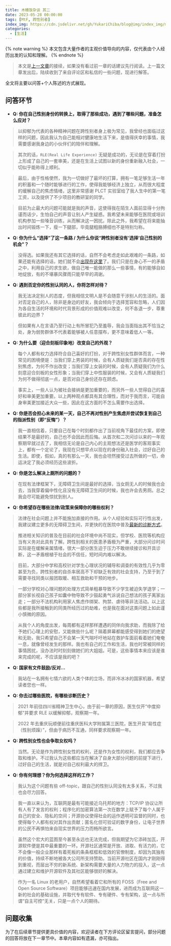 ```yaml
---
title: 木桶饭杂谈 其二
date: 2023-05-28 00:00:00
tags: [MtF, 跨性别者]
index_img: https://cdn.jsdelivr.net/gh/YukariChiba/blog@img/index_img/mtf-talk-0.png
categories:
  - [生活]
---
```


{% note warning %}
本文包含大量作者的主观价值导向的内容，仅代表由个人经历出发的认知和理解。
{% endnote %}

> 本文是[上一文章](https://0x7f.cc/mtf-talk-0/)的接续，如果没有看过前一章的话建议先行阅读。上一篇文章发出后，陆续收到了来自评论区和私信的一些问题，现进行解答。

全文将主要以问答+个人陈述的方式展现。

## 问答环节

- **Q: 你在自己性别身份的转换上，取得了那些成功，遇到了哪些问题，准备怎么应对？**

> 以抑郁为代表的各种精神问题在跨性别者身上极为常见，我曾经也面临过这样的问题，因此我认为自己能相对健康地生活下来，是值得庆幸的事情，我需要感谢我身边的小伙伴们的陪伴和理解。

> 其次的话，`RLE(Real Life Experience)` 无疑是成功的，无论是在穿着打扮上形成了自己的一套审美，还是在生活上试图以新的身份重新融入社会，一切似乎能称得上顺利。

> 最后，由于性格使然，我为一切做好了最坏的打算，拥有一笔足够生活一年的积蓄和一个随时能够进行的工作，使得我能够经济上独立，从而很大程度的缓解自己的焦虑情绪，这里非常感谢 PLCT 实验室给了我人生中的第一笔工资，以及提供了不少项目的教研室的同学。

> 目前为止最大的问题可能就是我的声音，这使得我在陌生人面前显得十分拘谨而话少，生怕自己的声音让别人产生疑惑。我希望未来能够在医院或培训机构参加一些嗓音训练，从而解决这一困扰。除此之外，我希望在将来能抽出时间锻炼一下，瘦一下腿部，毕竟腿粗胳膊细也不是特别匀称。

- **Q: 你为什么“选择”了这一条路 / 为什么你说“跨性别者没有‘选择’自己性别的机会”？**

> 没得选。如果我还有其它选择的话，自然不会考虑走如此艰难的一条路，如果还能有选择的话，她们就不会[出现在这里](https://one-among.us)了。我们只是在身心不一的矛盾之中，利用自己的求生欲，做自己唯一能做的那么一些事情，有的能够自如地绽放，有的不堪暴风骤雨只能早早的凋谢。

- **Q: 遇到否定你的性别认同的人，你将怎样对待？**

> 我无法决定别人的态度，但我相信文明人是不会随意干涉别人的生活的。面对否定自己的人，除非是身边的好友，我会倾向于选择宽容和忽略，人们因为各自生活的环境和时代背景形成的价值观难以改变，何不各退一步，尊重彼此的边界？

> 但如果有人在言语乃至行动上有所冒犯乃至羞辱，我会当面指出其不恰当之处，身为弱势群体不代表着能够被人任意摆布，更不意味着低人一等。

- **Q: 为什么要（迎合刻板印象地）改变自己的外观？**

> 每个人都有权力选择符合自己喜好的打扮，对于跨性别女性群体而言，一种常见的困境便是：当我们穿上男装的时候，会有人质疑我们是否真的存在性别焦虑，为何不作出改变；当我们穿上女装的时候，会有人质疑我们为什么刻意迎合刻板的女性形象；当我们穿上中性服装的时候，又会有人质疑我们为何不做得彻底一点，是否对自己身份还存在顾虑。

> 事实上，一些人认为被社会接纳是更加重要的，而另外一些人觉得自己的喜好和审美更加重要。以上两种观点都具有其合理性，而对于我而言，可能自身审美更加接近大众一些，因此在这方面的不怎么需要作出选择。

- **Q: 你是否会担心未来的某一天，自己不再对性别产生焦虑并尝试恢复到自己的指派性别（即“反悔”）？**

> 我一直相信着，只要自己在每个时刻都作出了当前视角下最佳的方案，即使结果不是最好的，自己也不会因此而后悔。从首次和二次问诊以来的一年观察期早就过去了，我相信无论是自己内心的主观想法还是医学的客观事实上，都有一个定论了，我现在只想早点以现在的身份融入社会，过好自己的生活。即使，假如，真的有那么一天，我也会坦然接受过去所做的一切，命运决定了我必须经历这些波折。

- **Q: 你是怎么解决上厕所的问题的？**

> 在现有法律框架下，无障碍卫生间是最好的选择，当女厕无人的时候我也会去，当我穿着偏中性化且没有无障碍卫生间的时候，我也许会去男厕。总之我会尽可能避免惊扰到别人。

- **Q: 你希望存在哪些法律/政策来保障你的哪些权利？**

> 法律在社会问题上并不能施加直接的作用。从个人经验和实际可行性出发，我建议建立更多的无障碍卫生间，并更快的在医院中普及[最新的诊断方式](https://zhuanlan.zhihu.com/p/38313372)。

> 推进相关知识的普及在目前的社会环境中尚不现实，但学校、医院等机构应当有义务对此具有了解。跨性别相关的医患矛盾极为严重，大部分问诊时间实际是在缓解亲属情绪，很大一部分医生迫于压力不敢继续接诊和开具诊断，这一矛盾根植于社会的不信任，短时间内难以解决。

> 目前，大部分中学和高校针对学生心理状况的辅导和调查的有效性几乎为零甚至为负，跨性别者的自杀率居高不下却缺乏有效的社会支持，乃至于到了需要寻找同类以报团取暖、相互救助和干预的地步。

> 一部分学校对心理问题的处理方式简单粗暴导致不少学生被迫失学退学；一部分家长视自己孩子如囊中物导致不少鼓起勇气诉说自己想法的孩子离家出走；一部分不法机构利用家人焦虑作绑架、拘禁、虐待等非法活动。以上这些都是我所接触到的同类所经历过的劫难，也是我在面对这类问题上如此谨小慎微的原因。

> 从我个人的角度出发，每周都有这样那样遭遇的同伴向我求助，而我除了给予她们心理上的安慰，又能做些什么呢？隔着屏幕都能感受得到她们的绝望和无助，我只希望自己不会某一天气喘吁吁地站在救护车面前看着她们奄奄一息，就像曾经发生的那样。我也有自己的工作和生活，我也时常被同样的事情困扰，没办法时时刻刻做她们的大姐姐。可是，这些事情本来应该是谁来完成的呢，不应该是我的吧？

- **Q: 国家有文件鼓励/反对...**

> 我站在一名拥有七情六欲的人类个体的立场，而非冷冰冰的国家机器，希望读者您也一样。

- **Q: 你去过哪些医院，有哪些诊断历史？**

> 2021 年前往四川省精神卫生中心，由于前一章的原因，医生仅开“中度抑郁”并要求 RLE 以缓解抑郁，观察期一年。

> 2022 年去重庆玩顺便前往重庆医科大学附属第三医院，医生开具“易性症（性别烦躁）”，但由于病历不互通，同样要求观察期一年。

- **Q: 跨性别女性也会争取女权吗？**

> 当然。无论是作为跨性别女性的权利，还是作为女性的权利，我们都应去争取和维护。不过我认为这些都应当在解决了自身大部分问题的前提下进行，过好自己的生活，就是对自己权利最大的捍卫。

- **Q: 你有何理想？你为何选择这样的工作？**

> 我认为这个问题有些 off-topic，跟自己的性别认同没有太多关系，不过我也会尽力回答。

> 我一直以来认为，互联网是最有可能接近乌托邦的地方：TCP/IP 协议让所有人有了发言的权利；程序化的加密算法第一次在数学上赋予了每个人属于自己的安全、隐私的空间；开源协议使得社会的运作透明可监督的同时，也使得每个人都有权对其作出贡献；匿名化但可验证的数字身份，让电子世界的公民不再惧怕来自现实世界的压力而畅所欲言。

> 虽然这个宏大的蓝图至今甚至永远也无法完成，但我期望为它添砖加瓦，开源软件便是其中最重要的一环。开源社区通常是开放、进取、有活力的，它不会像一般企业那样有着死板的条条框框和低效的官僚制度，却因为其独有的价值，持续不断地被各大公司所支持赞助。当前开源社区在国内才刚刚得到重视，而层出不穷的新系统、新架构需要大量的人力物力的投入，这一点通过建立和维护开源软件及其社区能够很好的解决。

> 作为一名 Linux 的老用户，自然希望看着它和所有的 FOSS（Free and Open Source Software）项目能够迅速在国内发展，进而成为互联网这一新的社会的基础设施，并取代专有软件、专有硬件、专有架构，这一点与所谓“自主可控”无关，只是一点个人的期待。

## 问题收集

为了在后续章节提供更具价值的内容，欢迎读者在下方评论区留言提问，部分问题的回答将放在下一章节中。本章内容如有遗漏，亦可指出。